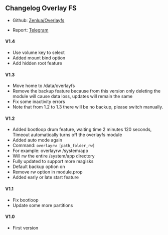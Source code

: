 ## Changelog Overlay FS

+ Github: [Zenlua/Overlayfs](https://github.com/Zenlua/Overlayfs)

+ Report: [Telegram](https://t.me/toolmod)

#### V1.4

+ Use volume key to select
+ Added mount bind option
+ Add hidden root feature

#### V1.3

+ Move home to /data/overlayfs
+ Remove the backup feature because from this version only deleting the module will cause data loss, updates will remain the same
+ Fix some inactivity errors
+ Note that from 1.2 to 1.3 there will be no backup, please switch manually.

#### V1.2

+ Added bootloop drum feature, waiting time 2 minutes 120 seconds, Timeout automatically turns off the overlayfs module
+ Added auto mode again
+ Command: `overlayrw [path_folder_rw]`
+ For example: overlayrw /system/app
+ Will rw the entire /system/app directory
+ Fully updated to support more magisks
+ Default backup option on
+ Remove rw option in module.prop
+ Added early or late start feature

#### V1.1

+ Fix bootloop
+ Update some more partitions

#### V1.0

+ First version
